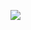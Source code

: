 ![](https://github.com/semnan-university-ai/machine-learning-class/blob/main/excersiecs/b-mohammadpour/23/1.jpg)
